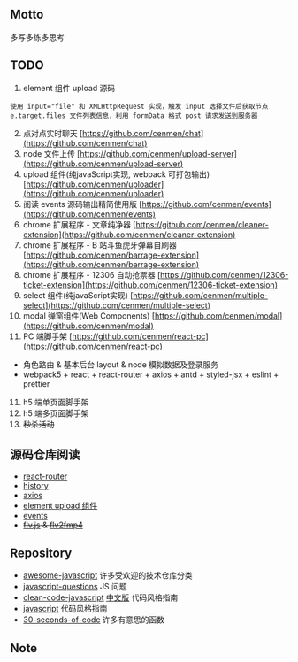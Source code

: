 ## Motto

多写多练多思考

## TODO

1. element 组件 upload 源码

```
使用 input="file" 和 XMLHttpRequest 实现，触发 input 选择文件后获取节点 e.target.files 文件列表信息，利用 formData 格式 post 请求发送到服务器
```

2. 点对点实时聊天 [https://github.com/cenmen/chat](https://github.com/cenmen/chat)
3. node 文件上传 [https://github.com/cenmen/upload-server](https://github.com/cenmen/upload-server)
4. upload 组件(纯javaScript实现, webpack 可打包输出) [https://github.com/cenmen/uploader](https://github.com/cenmen/uploader)
5. 阅读 events 源码输出精简使用版 [https://github.com/cenmen/events](https://github.com/cenmen/events)
6. chrome 扩展程序 - 文章纯净器 [https://github.com/cenmen/cleaner-extension](https://github.com/cenmen/cleaner-extension)
7. chrome 扩展程序 - B 站斗鱼虎牙弹幕自刷器 [https://github.com/cenmen/barrage-extension](https://github.com/cenmen/barrage-extension)
8. chrome 扩展程序 - 12306 自动抢票器 [https://github.com/cenmen/12306-ticket-extension](https://github.com/cenmen/12306-ticket-extension)
9. select 组件(纯javaScript实现) [https://github.com/cenmen/multiple-select](https://github.com/cenmen/multiple-select)
10. modal 弹窗组件(Web Components) [https://github.com/cenmen/modal](https://github.com/cenmen/modal)
10. PC 端脚手架 [https://github.com/cenmen/react-pc](https://github.com/cenmen/react-pc)
  - 角色路由 & 基本后台 layout & node 模拟数据及登录服务
  - webpack5 + react + react-router + axios + antd + styled-jsx + eslint + prettier 
11. h5 端单页面脚手架
12. h5 端多页面脚手架
13. ~~秒杀活动~~

## 源码仓库阅读

- [react-router](https://github.com/remix-run/react-router)
- [history](https://github.com/remix-run/history)
- [axios](https://github.com/axios/axios)
- [element upload 组件](https://github.com/ElemeFE/element/tree/dev/packages/upload)
- [events](https://github.com/browserify/events)
- ~~[flv.js](https://github.com/bilibili/flv.js) & [flv2fmp4](https://github.com/332065255/flv2fmp4)~~

## Repository

- [awesome-javascript](https://github.com/sorrycc/awesome-javascript) 许多受欢迎的技术仓库分类
- [javascript-questions](https://github.com/lydiahallie/javascript-questions) JS 问题
- [clean-code-javascript](https://github.com/ryanmcdermott/clean-code-javascript) [中文版](https://github.com/beginor/clean-code-javascript) 代码风格指南
- [javascript](https://github.com/airbnb/javascript) 代码风格指南
- [30-seconds-of-code](https://github.com/30-seconds/30-seconds-of-code) 许多有意思的函数

## Note